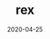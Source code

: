 ---
title: rex
album_key: BHRwJf
icon: rex
game: new_horizons
layout: slideshow
date: 2020-04-25
---